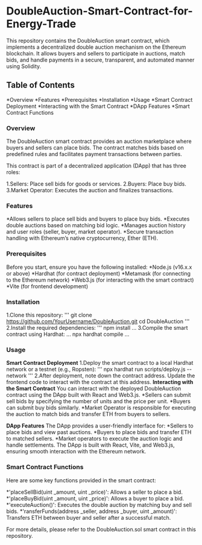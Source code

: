 # DoubleAuction-Smart-Contract-for-Energy-Trade

This repository contains the DoubleAuction smart contract, which implements a decentralized double auction mechanism on the Ethereum blockchain. It allows buyers and sellers to participate in auctions, match bids, and handle payments in a secure, transparent, and automated manner using Solidity.

## Table of Contents
*Overview
*Features
*Prerequisites
*Installation
*Usage
 *Smart Contract Deployment
 *Interacting with the Smart Contract
 *DApp Features
*Smart Contract Functions

### Overview
The DoubleAuction smart contract provides an auction marketplace where buyers and sellers can place bids. The contract matches bids based on predefined rules and facilitates payment transactions between parties.

This contract is part of a decentralized application (DApp) that has three roles:

1.Sellers: Place sell bids for goods or services.
2.Buyers: Place buy bids.
3.Market Operator: Executes the auction and finalizes transactions.
### Features
*Allows sellers to place sell bids and buyers to place buy bids.
*Executes double auctions based on matching bid logic.
*Manages auction history and user roles (seller, buyer, market operator).
*Secure transaction handling with Ethereum’s native cryptocurrency, Ether (ETH).

### Prerequisites
Before you start, ensure you have the following installed:
*Node.js (v16.x.x or above)
*Hardhat (for contract deployment)
*Metamask (for connecting to the Ethereum network)
*Web3.js (for interacting with the smart contract)
*Vite (for frontend development)

### Installation

1.Clone this repository:
'''
git clone https://github.com/YourUsername/DoubleAuction.git
cd DoubleAuction
'''
2.Install the required dependencies:
'''
npm install
...
3.Compile the smart contract using Hardhat:
...
npx hardhat compile
...
### Usage
**Smart Contract Deployment**
1.Deploy the smart contract to a local Hardhat network or a testnet (e.g., Ropsten):
'''
npx hardhat run scripts/deploy.js --network <network-name>
'''
2.After deployment, note down the contract address. Update the frontend code to interact with the contract at this address.
**Interacting with the Smart Contract**
You can interact with the deployed DoubleAuction contract using the DApp built with React and Web3.js.
*Sellers can submit sell bids by specifying the number of units and the price per unit.
*Buyers can submit buy bids similarly.
*Market Operator is responsible for executing the auction to match bids and transfer ETH from buyers to sellers.

**DApp Features**
The DApp provides a user-friendly interface for:
*Sellers to place bids and view past auctions.
*Buyers to place bids and transfer ETH to matched sellers.
*Market operators to execute the auction logic and handle settlements.
The DApp is built with React, Vite, and Web3.js, ensuring smooth interaction with the Ethereum network.

### Smart Contract Functions
Here are some key functions provided in the smart contract:

*'placeSellBid(uint _amount, uint _price)': Allows a seller to place a bid.
*'placeBuyBid(uint _amount, uint _price)': Allows a buyer to place a bid.
*'executeAuction()': Executes the double auction by matching buy and sell bids.
*'ransferFunds(address _seller, address _buyer, uint _amount)': Transfers ETH between buyer and seller after a successful match.

For more details, please refer to the DoubleAuction.sol smart contract in this repository.

